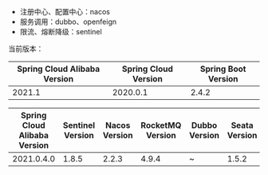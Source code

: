 - 注册中心、配置中心：nacos
- 服务调用：dubbo、openfeign
- 限流、熔断降级：sentinel

当前版本：

| Spring Cloud Alibaba Version | Spring Cloud Version | Spring Boot Version |
| ---------------------------- | -------------------- | ------------------- |
| 2021.1                       | 2020.0.1             | 2.4.2               |

| Spring Cloud Alibaba Version | Sentinel Version | Nacos Version | RocketMQ Version | Dubbo Version | Seata Version |
| ---------------------------- | ---------------- | ------------- | ---------------- | ------------- | ------------- |
| 2021.0.4.0                   | 1.8.5            | 2.2.3         | 4.9.4            | ~             | 1.5.2         |

